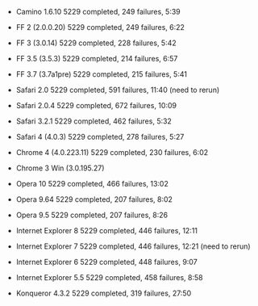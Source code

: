 - Camino 1.6.10               5229 completed, 249 failures, 5:39

- FF 2 (2.0.0.20)             5229 completed, 249 failures, 6:22
- FF 3 (3.0.14)               5229 completed, 228 failures, 5:42
- FF 3.5 (3.5.3)              5229 completed, 214 failures, 6:57
- FF 3.7 (3.7a1pre)           5229 completed, 215 failures, 5:41

- Safari 2.0                  5229 completed, 591 failures, 11:40 (need to rerun)
- Safari 2.0.4                5229 completed, 672 failures, 10:09
- Safari 3.2.1                5229 completed, 462 failures, 5:32
- Safari 4 (4.0.3)            5229 completed, 278 failures, 5:27

- Chrome 4 (4.0.223.11)       5229 completed, 230 failures, 6:02
- Chrome 3 Win (3.0.195.27)   

- Opera 10                    5229 completed, 466 failures, 13:02
- Opera 9.64                  5229 completed, 207 failures, 8:02
- Opera 9.5                   5229 completed, 207 failures, 8:26


- Internet Explorer 8         5229 completed, 446 failures, 12:11
- Internet Explorer 7         5229 completed, 446 failures, 12:21 (need to rerun)
- Internet Explorer 6         5229 completed, 448 failures, 9:07
- Internet Explorer 5.5       5229 completed, 458 failures, 8:58

- Konqueror 4.3.2             5229 completed, 319 failures, 27:50